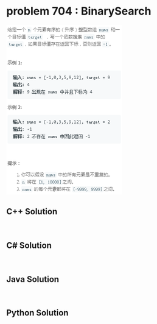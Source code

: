 
# problem 704 : BinarySearch

<img src="https://github.com/Peefy/PeefyLeetCode/blob/master/doc/701-800/704.BinarySearch/problem.png"/>

## C++ Solution

```c++



```

## C# Solution

```csharp



```

## Java Solution

```java



```

## Python Solution

```python



```






